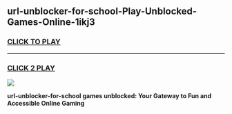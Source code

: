 
## url-unblocker-for-school-Play-Unblocked-Games-Online-1ikj3
<h3>
<a href="https://premium76.site?title=url-unblocker-for-school&ref=25A">CLICK TO PLAY</a></h3>
<hr>

<h3>
<a href="https://premium76.site?title=url-unblocker-for-school&ref=25A">CLICK 2 PLAY</a>
  
</h3>

<a href="https://premium76.site?title=url-unblocker-for-school&ref=25A"><img src="https://clearcache.store/games.png"></a>


**url-unblocker-for-school games unblocked: Your Gateway to Fun and Accessible Online Gaming**
